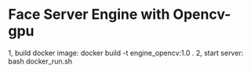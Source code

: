 # Face Server Engine with Opencv-gpu

1, build docker image: docker build -t engine_opencv:1.0 .
2, start server: bash docker_run.sh